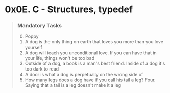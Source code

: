 

# 0x0E. C - Structures, typedef


>
> ### Mandatory Tasks
> 0. Poppy
> 1. A dog is the only thing on earth that loves you more than you love yourself
> 2. A dog will teach you unconditional love. If you can have that in your life, things won't be too bad
> 3. Outside of a dog, a book is a man's best friend. Inside of a dog it's too dark to read
> 4. A door is what a dog is perpetually on the wrong side of
> 5. How many legs does a dog have if you call his tail a leg? Four. Saying that a tail is a leg doesn't make it a leg
>
>


